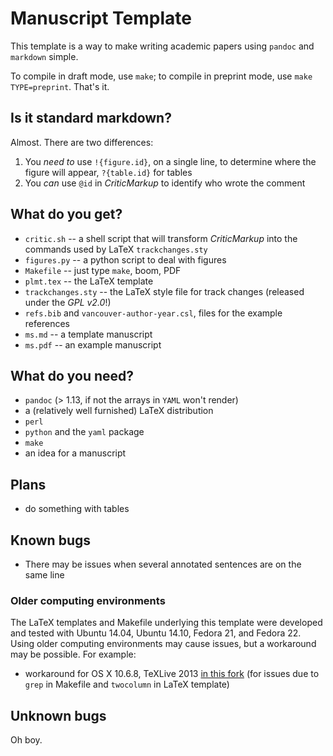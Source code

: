 # Manuscript Template

This template is a way to make writing academic papers using `pandoc` and `markdown` simple.

To compile in draft mode, use `make`; to compile in preprint mode, use `make TYPE=preprint`. That's it.

## Is it standard markdown?

Almost. There are two differences:

1. You *need to* use `!{figure.id}`, on a single line, to determine where the figure will appear, `?{table.id}` for tables
2. You *can* use `@id` in *CriticMarkup* to identify who wrote the comment

## What do you get?

- `critic.sh` -- a shell script that will transform *CriticMarkup* into the commands used by LaTeX `trackchanges.sty`
- `figures.py` -- a python script to deal with figures
- `Makefile` -- just type `make`, boom, PDF
- `plmt.tex` -- the LaTeX template
- `trackchanges.sty` -- the LaTeX style file for track changes (released under the *GPL v2.0*!)
- `refs.bib` and `vancouver-author-year.csl`, files for the example references
- `ms.md` -- a template manuscript
- `ms.pdf` -- an example manuscript

## What do you need?

- `pandoc` (> 1.13, if not the arrays in `YAML` won't render)
- a (relatively well furnished) LaTeX distribution
- `perl`
- `python` and the `yaml` package
- `make`
- an idea for a manuscript



## Plans

- do something with tables

## Known bugs

- There may be issues when several annotated sentences are on the same line

### Older computing environments

The LaTeX templates and Makefile underlying this template were developed and tested with Ubuntu 14.04, Ubuntu 14.10, Fedora 21, and Fedora 22. Using older computing environments may cause issues, but a workaround may be possible. For example:

* workaround for OS X 10.6.8, TeXLive 2013 [in this fork](https://github.com/ashander/PLMT) (for issues due to `grep` in Makefile and `twocolumn` in LaTeX template)

## Unknown bugs

Oh boy.

